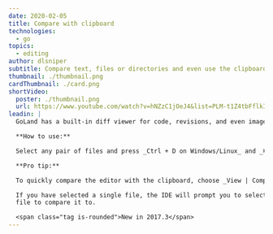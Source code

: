 ```yaml
---
date: 2020-02-05
title: Compare with clipboard
technologies:
  - go
topics:
  - editing
author: dlsniper
subtitle: Compare text, files or directories and even use the clipboard contents
thumbnail: ./thumbnail.png
cardThumbnail: ./card.png
shortVideo:
  poster: ./thumbnail.png
  url: https://www.youtube.com/watch?v=hNZzC1jOeJ4&list=PLM-t1Z4tbFflkIOaap4P-BV30ZrZwrDld&index=20
leadin: |
  GoLand has a built-in diff viewer for code, revisions, and even images.

  **How to use:**

  Select any pair of files and press _Ctrl + D on Windows/Linux_ and _⌘ + D on macOS_.

  **Pro tip:**

  To quickly compare the editor with the clipboard, choose _View | Compare with Clipboard_.

  If you have selected a single file, the IDE will prompt you to select another
  file to compare it to.

  <span class="tag is-rounded">New in 2017.3</span>
---
```


